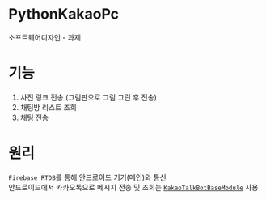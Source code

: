 # PythonKakaoPc
소프트웨어디자인 - 과제

# 기능
1. 사진 링크 전송 (그림판으로 그림 그린 후 전송)
2. 채팅방 리스트 조회
3. 채팅 전송

# 원리
`Firebase RTDB`를 통해 안드로이드 기기(메인)와 통신 <br/>
안드로이드에서 카카오톡으로 메시지 전송 및 조회는 [`KakaoTalkBotBaseModule`](https://github.com/jisungbin/KakaoTalkBotBaseModule) 사용
